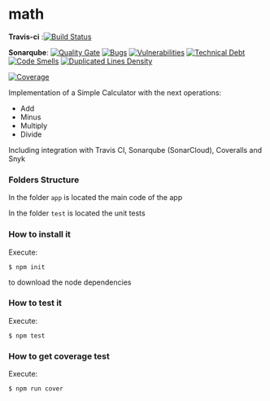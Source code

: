 # math

__Travis-ci__ :[![Build Status](https://travis-ci.org/dbotia/math.svg?branch=master)](https://travis-ci.org/dbotia/math)

__Sonarqube__: [![Quality Gate](https://sonarcloud.io/api/badges/gate?key=math)](https://sonarcloud.io/dashboard/index/math)
[![Bugs](https://sonarcloud.io/api/badges/measure?key=math&metric=bugs)]() [![Vulnerabilities](https://sonarcloud.io/api/badges/measure?key=math&metric=vulnerabilities)]()
[![Technical Debt](https://sonarcloud.io/api/badges/measure?key=math&metric=sqale_debt_ratio)](https://sonarcloud.io/dashboard/index/math)
[![Code Smells](https://sonarcloud.io/api/badges/measure?key=math&metric=code_smells)](https://sonarcloud.io/dashboard/index/math)
[![Duplicated Lines Density](https://sonarcloud.io/api/badges/measure?key=math&metric=duplicated_lines_density)](https://sonarcloud.io/dashboard/index/math)

[![Coverage](https://sonarcloud.io/api/badges/measure?key=math&metric=coverage)](https://sonarcloud.io/dashboard/index/math)

Implementation of a Simple Calculator with the next operations:

* Add
* Minus
* Multiply
* Divide

Including integration with Travis CI, Sonarqube (SonarCloud), Coveralls and Snyk

### Folders Structure

In the folder `app` is located the main code of the app

In the folder `test` is located the unit tests

### How to install it

Execute:

```shell
$ npm init
```
to download the node dependencies

### How to test it

Execute:

```shell
$ npm test
```

### How to get coverage test

Execute:

```shell
$ npm run cover
```